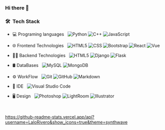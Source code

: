 ### Hi there 👋

<h3> 🛠 &nbsp;Tech Stack</h3>

- 💻 Programing languages &nbsp;
  ![Python](https://img.shields.io/badge/-Python-333333?style=flat&logo=python)
  ![C++](https://img.shields.io/badge/-C++-333333?style=flat&logo=C%2B%2B&logoColor=00599C)
  ![JavaScript](https://img.shields.io/badge/-JavaScript-333333?style=flat&logo=javascript)

- 🌐 Frontend Technologies &nbsp;
  ![HTML5](https://img.shields.io/badge/-HTML5-333333?style=flat&logo=HTML5)
  ![CSS](https://img.shields.io/badge/-CSS-333333?style=flat&logo=CSS3&logoColor=1572B6)
  ![Bootstrap](https://img.shields.io/badge/-Bootstrap-333333?style=flat&logo=bootstrap&logoColor=563D7C)
  ![React](https://img.shields.io/badge/-React-333333?style=flat&logo=react)
  ![Vue](https://shields.io/badge/-VueJs-333333?style=flat&logo=Javascript)
 
 - 👩‍💻 Backend Technologies &nbsp;
    ![HTML5](https://img.shields.io/badge/-HTML5-333333?style=flat&logo=HTML5)
    ![Django](https://shields.io/badge/-Django-333333?style=flat&logo=Django&logoColor=00a56b)
    ![Flask](https://shields.io/badge/-Flask-333333?style=flat&logo=Flask)
  
- 🛢 DataBases &nbsp;
  ![MySQL](https://img.shields.io/badge/-MySQL-333333?style=flat&logo=mysql)
  ![MongoDB](https://img.shields.io/badge/-MongoDB-333333?style=flat&logo=mongodb)

- ⚙️ WorkFlow &nbsp;
  ![Git](https://img.shields.io/badge/-Git-333333?style=flat&logo=git)
  ![GitHub](https://img.shields.io/badge/-GitHub-333333?style=flat&logo=github)
  ![Markdown](https://img.shields.io/badge/-Markdown-333333?style=flat&logo=markdown)
- 🔧 IDE &nbsp;
  ![Visual Studio Code](https://img.shields.io/badge/-Visual%20Studio%20Code-333333?style=flat&logo=visual-studio-code&logoColor=007ACC)
- 🖥 Design &nbsp;
  ![Photoshop](https://img.shields.io/badge/-Photoshop-333333?style=flat&logo=adobe-photoshop)
  ![LightRoom](https://img.shields.io/badge/-LightRoom-333333?style=flat&logo=adobe-Lightroom)
  ![Illustrator](https://img.shields.io/badge/-Illustrator-333333?style=flat&logo=adobe-illustrator)

<br/>

https://github-readme-stats.vercel.app/api?username=LaloRivero&show_icons=true&theme=synthwave
